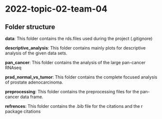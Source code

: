 # 2022-topic-02-team-04

## Folder structure

**data**: This folder contains the rds.files used during the project (.gitignore)

**descriptive_analysis**: This folder contains mainly plots for descriptive analysis of the given data sets.

**pan_cancer**: This folder contains the analysis of the large pan-cancer RNAseq

**prad_normal_vs_tumor**: This folder contains the complete focused analysis of prostate adenocarcinoma.

**preprocessing**: This folder contains the preprocessing files for the pan-cancer data frame.

**refrences**: This folder contains the .bib file for the citations and the r package citations



